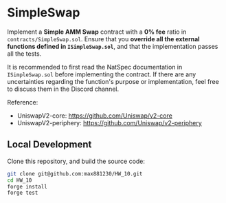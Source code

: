 # SimpleSwap
Implement a **Simple AMM Swap** contract with a **0% fee** ratio in `contracts/SimpleSwap.sol`. Ensure that you **override all the external functions defined in `ISimpleSwap.sol`**, and that the implementation passes all the tests.

It is recommended to first read the NatSpec documentation in `ISimpleSwap.sol` before implementing the contract. If there are any uncertainties regarding the function's purpose or implementation, feel free to discuss them in the Discord channel.

Reference:
- UniswapV2-core: https://github.com/Uniswap/v2-core
- UniswapV2-periphery: https://github.com/Uniswap/v2-periphery


## Local Development
Clone this repository, and build the source code:

```bash
git clone git@github.com:max881230/HW_10.git
cd HW_10
forge install
forge test
```

